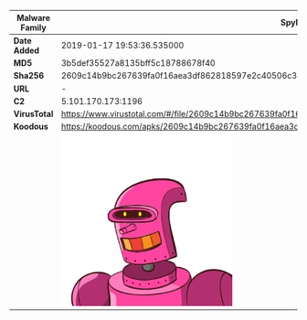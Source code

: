 | Malware Family | SpyNote                                                      |
| -------------- | ------------------------------------------------------------ |
| **Date Added** | 2019-01-17 19:53:36.535000                                                   |
| **MD5**        | 3b5def35527a8135bff5c18788678f40                             |
| **Sha256**     | 2609c14b9bc267639fa0f16aea3df862818597e2c40506c362babfc075884fff |
| **URL**        | -                                                            |
| **C2**         | 5.101.170.173:1196 |
| **VirusTotal** | https://www.virustotal.com/#/file/2609c14b9bc267639fa0f16aea3df862818597e2c40506c362babfc075884fff/detection |
| **Koodous**    | https://koodous.com/apks/2609c14b9bc267639fa0f16aea3df862818597e2c40506c362babfc075884fff |
|                | ![](../assets/2609c14b9bc267639fa0f16aea3df862818597e2c40506c362babfc075884fff.png) |